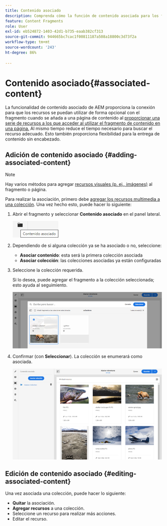 ```yaml
---
title: Contenido asociado
description: Comprenda cómo la función de contenido asociada para los fragmentos de contenido proporciona la conexión para que los recursos se utilicen (opcionalmente) con el fragmento, lo que añade flexibilidad adicional a la creación de páginas y a la entrega de contenido sin encabezado.
feature: Content Fragments
role: User
exl-id: eb524872-1403-42d1-b735-eaab382cf313
source-git-commit: 944665bc7cac1f00811187a508a18800c3d73f2a
workflow-type: tm+mt
source-wordcount: '243'
ht-degree: 86%

---
```


# Contenido asociado{#associated-content}

La funcionalidad de contenido asociado de AEM proporciona la conexión para que los recursos se puedan utilizar de forma opcional con el fragmento cuando se añada a una página de contenido al [proporcionar una serie de recursos a los que acceder al utilizar el fragmento de contenido en una página.](/help/sites-cloud/authoring/fundamentals/content-fragments.md#using-associated-content) Al mismo tiempo reduce el tiempo necesario para buscar el recurso adecuado. Esto también proporciona flexibilidad para la entrega de contenido sin encabezado.

## Adición de contenido asociado {#adding-associated-content}

>[!NOTE]
>
>Hay varios métodos para agregar [recursos visuales (p. ej., imágenes)](/help/sites-cloud/administering/content-fragments/content-fragments.md#fragments-with-visual-assets) al fragmento o página.

Para realizar la asociación, primero debe [agregar los recursos multimedia a una colección](/help/assets/manage-collections.md). Una vez hecho esto, puede hacer lo siguiente:

1. Abrir el fragmento y seleccionar **Contenido asociado** en el panel lateral.

   ![Contenido asociado](assets/cfm-assoc-content-01.png)

1. Dependiendo de si alguna colección ya se ha asociado o no, seleccione:

   * **Asociar contenido**: esta será la primera colección asociada
   * **Asociar colección**: las colecciones asociadas ya están configuradas

1. Seleccione la colección requerida.

   Si lo desea, puede agregar el fragmento a la colección seleccionada; esto ayuda al seguimiento.

   ![Seleccionar la colección](assets/cfm-assoc-content-02.png)

1. Confirmar (con **Seleccionar**). La colección se enumerará como asociada.

   ![cfm-6420-05](assets/cfm-assoc-content-03.png)

## Edición de contenido asociado {#editing-associated-content}

Una vez asociada una colección, puede hacer lo siguiente:

* **Quitar** la asociación.
* **Agregar recursos** a una colección.
* Seleccione un recurso para realizar más acciones.
* Editar el recurso.
